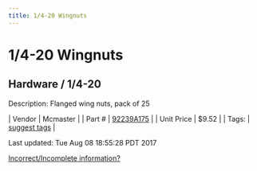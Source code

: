 ```yaml
---
title: 1/4-20 Wingnuts
---
```


# 1/4-20 Wingnuts
## Hardware / 1/4-20
Description: 	Flanged wing nuts, pack of 25 

| Vendor | Mcmaster | 
| Part # | [92239A175](https://www.mcmaster.com/#92239A175) | 
| Unit Price | $9.52 | 
| Tags: | [suggest tags](https://docs.google.com/forms/d/e/1FAIpQLSeWyY8v3RgOty-MyWmh9U0iivNYN_molChYyS-0U-o-kOAv_g/viewform) | 

Last updated: Tue Aug 08 18:55:28 PDT 2017

 [Incorrect/Incomplete information?](https://docs.google.com/forms/d/e/1FAIpQLSeWyY8v3RgOty-MyWmh9U0iivNYN_molChYyS-0U-o-kOAv_g/viewform)